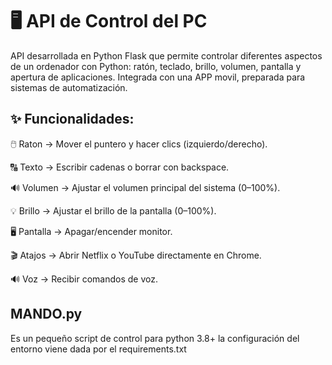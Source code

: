 # 🖥️ API de Control del PC

API desarrollada en Python Flask que permite controlar diferentes aspectos de un ordenador con Python: ratón, teclado, brillo, volumen, pantalla y apertura de aplicaciones. Integrada con una APP movil, preparada para sistemas de automatización.

## ✨ Funcionalidades:

🖱️ Raton → Mover el puntero y hacer clics (izquierdo/derecho).

🔠 Texto → Escribir cadenas o borrar con backspace.

🔊 Volumen → Ajustar el volumen principal del sistema (0–100%).

💡 Brillo → Ajustar el brillo de la pantalla (0–100%).

🖥️ Pantalla → Apagar/encender monitor.

🎬 Atajos → Abrir Netflix o YouTube directamente en Chrome.

🔊 Voz → Recibir comandos de voz.

## MANDO.py

Es un pequeño script de control para python 3.8+ la configuración del entorno viene dada por el requirements.txt

## 

